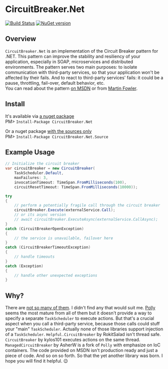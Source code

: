 # CircuitBreaker.Net
[![Build Status](https://travis-ci.org/alexandrnikitin/CircuitBreaker.Net.svg?branch=master)](https://travis-ci.org/alexandrnikitin/CircuitBreaker.Net) [![NuGet version](https://badge.fury.io/nu/CircuitBreaker.Net.svg)](https://badge.fury.io/nu/CircuitBreaker.Net)

## Overview

`CircuitBreaker.Net` is an implementation of the Circuit Breaker pattern for .NET.
This pattern can improve the stability and resiliency of your application, especially in SOAP, microservices and distributed environments. The pattern serves two main purposes: to isolate communication with third-party services, so that your application won't be affected by their fails. And to react to third-party services' fails: it could be a pause, throttling, fail-over, default behavior, etc.  
You can read about the pattern [on MSDN][MSDN] or from [Martin Fowler][fowler].

## Install

It's available via [a nuget package](https://www.nuget.org/packages/CircuitBreaker.Net)  
PM> `Install-Package CircuitBreaker.Net`

Or a nuget package [with the sources only](https://www.nuget.org/packages/CircuitBreaker.Net.Source)  
PM> `Install-Package CircuitBreaker.Net.Source`

## Example Usage

```csharp
// Initialize the circuit breaker
var circuitBreaker = new CircuitBreaker(
    TaskScheduler.Default,
    maxFailures: 3,
    invocationTimeout: TimeSpan.FromMilliseconds(100),
    circuitResetTimeout: TimeSpan.FromMilliseconds(10000));

try
{
    // perform a potentially fragile call through the circuit breaker
    circuitBreaker.Execute(externalService.Call);
    // or its async version
    // await circuitBreaker.ExecuteAsync(externalService.CallAsync);
}
catch (CircuitBreakerOpenException)
{
    // the service is unavailable, failover here
}
catch (CircuitBreakerTimeoutException)
{
    // handle timeouts
}
catch (Exception)
{
    // handle other unexpected exceptions
}

```

## Why?

There are [not so many of them][nuget-curcuitbreaker]. I didn't find any that would suit me. [Polly][polly] seems the most mature from all of them but it doesn't provide a way to specify a separate `TaskScheduler` to execute actions. But that's a crucial aspect when you call a third-party service, because those calls could stuff your "main" `TaskScheduler`. Actually none of those libraries support injection of a `TaskScheduler`. `Helpful.CircuitBreaker` by RokitSalad isn't thread safe. `CircuitBreaker` by kylos101 executes actions on the same thread. `ManagedCircuitBreaker` by AsherW is a fork of `Polly` with emphasize on IoC containers. The code provided on MSDN isn't production ready and just a piece of code. And so on so forth. So that the yet another library was born. I hope you will find it helpful. :wink:


  [nuget-curcuitbreaker]: https://www.nuget.org/packages?q=circuit+breaker
  [polly]: https://github.com/michael-wolfenden/Polly
  [fowler]: http://martinfowler.com/bliki/CircuitBreaker.html
  [MSDN]: https://msdn.microsoft.com/en-us/library/dn589784.aspx
